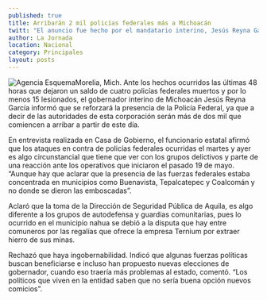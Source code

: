 ```yaml
---
published: true
title: Arribarán 2 mil policías federales más a Michoacán
twitt: "El anuncio fue hecho por el mandatario interino, Jesús Reyna García"
author: La Jornada
location: Nacional
category: Principales
layout: posts
---
```


![Agencia Esquema](http://i.imgur.com/yu9foh3m.jpg)Morelia, Mich. Ante los hechos ocurridos las últimas 48 horas que dejaron un saldo de cuatro policías federales muertos y por lo menos 15 lesionados, el gobernador interino de Michoacán Jesús Reyna García informó que se reforzará la presencia de la Policía Federal, ya que a decir de las autoridades de esta corporación serán más de dos mil que comiencen a arribar a partir de este día.

En entrevista realizada en Casa de Gobierno, el funcionario estatal afirmó que los ataques en contra de policías federales ocurridas el martes y ayer es algo circunstancial que tiene que ver con los grupos delictivos y parte de una reacción ante los operativos que iniciaron el pasado 19 de mayo. “Aunque hay que aclarar que la presencia de las fuerzas federales estaba concentrada en municipios como Buenavista, Tepalcatepec y Coalcomán y no donde se dieron las emboscadas”.

Aclaró que la toma de la Dirección de Seguridad Pública de Aquila, es algo diferente a los grupos de autodefensa y guardias comunitarias, pues lo ocurrido en el municipio nahua se debió a la disputa que hay entre comuneros por las regalías que ofrece la empresa Ternium por extraer hierro de sus minas.

Rechazó que haya ingobernabilidad. Indicó que algunas fuerzas políticas buscan beneficiarse e incluso han propuesto nuevas elecciones de gobernador, cuando eso traería más problemas al estado, comentó. “Los políticos que viven en la entidad saben que no sería buena opción nuevos comicios”.
